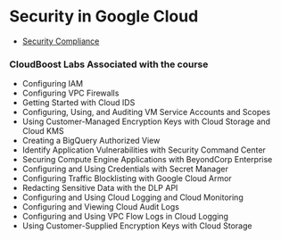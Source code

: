 # Security in Google Cloud


- [Security Compliance](http://cloud.google.com/security/compliance)


### CloudBoost Labs Associated with the course

- Configuring IAM
- Configuring VPC Firewalls
- Getting Started with Cloud IDS
- Configuring, Using, and Auditing VM Service Accounts and Scopes
- Using Customer-Managed Encryption Keys with Cloud Storage and Cloud KMS
- Creating a BigQuery Authorized View
- Identify Application Vulnerabilities with Security Command Center
- Securing Compute Engine Applications with BeyondCorp Enterprise
- Configuring and Using Credentials with Secret Manager
- Configuring Traffic Blocklisting with Google Cloud Armor
- Redacting Sensitive Data with the DLP API
- Configuring and Using Cloud Logging and Cloud Monitoring
- Configuring and Viewing Cloud Audit Logs
- Configuring and Using VPC Flow Logs in Cloud Logging
- Using Customer-Supplied Encryption Keys with Cloud Storage
